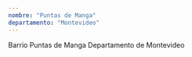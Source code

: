 ```yaml
---
nombre: "Puntas de Manga"
departamento: "Montevideo"
---
```


Barrio Puntas de Manga
Departamento de Montevideo
